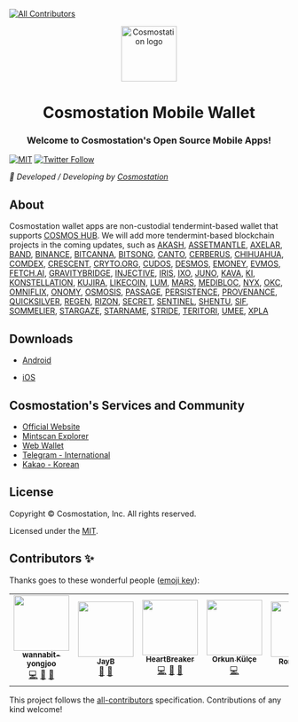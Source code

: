 <!-- ALL-CONTRIBUTORS-BADGE:START - Do not remove or modify this section -->
[![All Contributors](https://img.shields.io/badge/all_contributors-7-orange.svg?style=flat-square)](#contributors-)
<!-- ALL-CONTRIBUTORS-BADGE:END -->
<p align="center">
  <a href="https://www.cosmostation.io" target="_blank" rel="noopener noreferrer"><img width="100" src="https://user-images.githubusercontent.com/20435620/55696624-d7df2e00-59f8-11e9-9126-edf9a40b11a8.png" alt="Cosmostation logo"></a>
</p>
<h1 align="center">Cosmostation Mobile Wallet</h1>
<h3 align="center">Welcome to Cosmostation's Open Source Mobile Apps!</h3>

[![MIT](https://img.shields.io/badge/License-MIT-red.svg)](https://github.com/cosmostation/cosmostation-android/blob/master/LICENSE.md)
[![Twitter Follow](https://img.shields.io/twitter/follow/CosmostationVD.svg?label=Follow&style=social)](https://twitter.com/CosmostationVD)

*:rocket: Developed / Developing by [Cosmostation](https://www.cosmostation.io/)*

## About

Cosmostation wallet apps are non-custodial tendermint-based wallet that supports [COSMOS HUB](https://https://cosmos.network/). 
We will add more tendermint-based blockchain projects in the coming updates, such as [AKASH](https://akash.network/), [ASSETMANTLE](https://assetmantle.one/), [AXELAR](https://axelar.network/), [BAND](https://bandprotocol.com/), [BINANCE](https://www.binance.org/), [BITCANNA](https://www.bitcanna.io/), [BITSONG](https://bitsong.io/), [CANTO](https://canto.io/), [CERBERUS](https://cerberus.zone/), [CHIHUAHUA](https://chi.huahua.wtf/), [COMDEX](https://comdex.one/), [CRESCENT](https://crescent.network/), [CRYTO.ORG](https://crypto.org/), [CUDOS](https://www.cudos.org/), [DESMOS](https://www.desmos.network/), [EMONEY](https://www.e-money.com/), [EVMOS](https://evmos.org/), [FETCH.AI](https://fetch.ai/), [GRAVITYBRIDGE](https://www.gravitybridge.net/), [INJECTIVE](https://injectiveprotocol.com/), [IRIS](https://www.irisnet.org/), [IXO](https://www.ixo.world/), [JUNO](https://junochain.com/), [KAVA](https://www.kava.io/), [KI](https://foundation.ki/), [KONSTELLATION](https://konstellation.tech/), [KUJIRA](https://kujira.app/), [LIKECOIN](https://about.like.co/), [LUM](https://lum.network/), [MARS](https://marsprotocol.io/), [MEDIBLOC](https://medibloc.com/en/), [NYX](https://nymtech.net/), [OKC](https://www.okx.com/), [OMNIFLIX](https://www.omniflix.network/), [ONOMY](https://onomy.io/), [OSMOSIS](https://osmosis.zone/), [PASSAGE](https://passage3d.com/), [PERSISTENCE](https://persistence.one/), [PROVENANCE](https://www.provenance.io/), [QUICKSILVER](https://quicksilver.zone/), [REGEN](https://www.regen.network/), [RIZON](https://rizon.world/), [SECRET](https://scrt.network/), [SENTINEL](https://sentinel.co/), [SHENTU](https://www.certik.com/), [SIF](https://sifchain.finance/), [SOMMELIER](https://sommelier.finance/), [STARGAZE](https://stargaze.zone/), [STARNAME](https://www.starname.me/), [STRIDE](https://stride.zone/), [TERITORI](https://teritori.com/), [UMEE](https://www.umee.cc/), [XPLA](https://xpla.io/)
       


## Downloads

* [Android](https://play.google.com/store/apps/details?id=wannabit.io.cosmostaion)

* [iOS](https://apps.apple.com/us/app/cosmostation/id1459830339)


## Cosmostation's Services and Community

- [Official Website](https://www.cosmostation.io)
- [Mintscan Explorer](https://www.mintscan.io)
- [Web Wallet](https://wallet.cosmostation.io)
- [Telegram - International](https://t.me/cosmostation)
- [Kakao - Korean](https://open.kakao.com/o/g6KKSe5)


## License

Copyright © Cosmostation, Inc. All rights reserved.

Licensed under the [MIT](LICENSE).

## Contributors ✨

Thanks goes to these wonderful people ([emoji key](https://allcontributors.org/docs/en/emoji-key)):

<!-- ALL-CONTRIBUTORS-LIST:START - Do not remove or modify this section -->
<!-- prettier-ignore-start -->
<!-- markdownlint-disable -->
<table>
  <tr>
    <td align="center"><a href="https://github.com/wannabit-yongjoo"><img src="https://avatars3.githubusercontent.com/u/38899600?v=4?s=100" width="100px;" alt=""/><br /><sub><b>wannabit-yongjoo</b></sub></a><br /><a href="https://github.com/cosmostation/cosmostation-android/commits?author=wannabit-yongjoo" title="Code">💻</a> <a href="https://github.com/cosmostation/cosmostation-android/issues?q=author%3Awannabit-yongjoo" title="Bug reports">🐛</a> <a href="#maintenance-wannabit-yongjoo" title="Maintenance">🚧</a></td>
    <td align="center"><a href="https://jaybdev.net"><img src="https://avatars1.githubusercontent.com/u/20435620?v=4?s=100" width="100px;" alt=""/><br /><sub><b>JayB</b></sub></a><br /><a href="https://github.com/cosmostation/cosmostation-android/commits?author=kogisin" title="Documentation">📖</a> <a href="#projectManagement-kogisin" title="Project Management">📆</a></td>
    <td align="center"><a href="https://github.com/HeartBreaker"><img src="https://avatars3.githubusercontent.com/u/327096?v=4?s=100" width="100px;" alt=""/><br /><sub><b>HeartBreaker</b></sub></a><br /><a href="https://github.com/cosmostation/cosmostation-android/commits?author=HeartBreaker" title="Code">💻</a> <a href="https://github.com/cosmostation/cosmostation-android/issues?q=author%3AHeartBreaker" title="Bug reports">🐛</a> <a href="#maintenance-HeartBreaker" title="Maintenance">🚧</a></td>
    <td align="center"><a href="http://www.linkedin.com/in/orkunkulce"><img src="https://avatars0.githubusercontent.com/u/11277600?v=4?s=100" width="100px;" alt=""/><br /><sub><b>Orkun Külçe</b></sub></a><br /><a href="https://github.com/cosmostation/cosmostation-android/commits?author=orkunkl" title="Code">💻</a></td>
    <td align="center"><a href="http://www.twitter.com/forwardsecrecy"><img src="https://avatars1.githubusercontent.com/u/6909088?v=4?s=100" width="100px;" alt=""/><br /><sub><b>Ron Stoner</b></sub></a><br /><a href="https://github.com/cosmostation/cosmostation-android/issues?q=author%3Aronaldstoner" title="Bug reports">🐛</a> <a href="https://github.com/cosmostation/cosmostation-android/commits?author=ronaldstoner" title="Documentation">📖</a></td>
    <td align="center"><a href="https://github.com/Kwonhyukjoon"><img src="https://avatars.githubusercontent.com/u/28729506?v=4?s=100" width="100px;" alt=""/><br /><sub><b>Kwonhyukjoon</b></sub></a><br /><a href="https://github.com/cosmostation/cosmostation-android/commits?author=Kwonhyukjoon" title="Code">💻</a> <a href="https://github.com/cosmostation/cosmostation-android/issues?q=author%3AKwonhyukjoon" title="Bug reports">🐛</a> <a href="#maintenance-Kwonhyukjoon" title="Maintenance">🚧</a></td>
    <td align="center"><a href="https://github.com/kimheeje12"><img src="https://avatars.githubusercontent.com/u/85468864?v=4?s=100" width="100px;" alt=""/><br /><sub><b>TOM</b></sub></a><br /><a href="https://github.com/cosmostation/cosmostation-android/commits?author=kimheeje12" title="Code">💻</a> <a href="https://github.com/cosmostation/cosmostation-android/issues?q=author%3Akimheeje12" title="Bug reports">🐛</a> <a href="#maintenance-kimheeje12" title="Maintenance">🚧</a></td>
    <td align="center"><a href="https://github.com/soaryong-c"><img src="https://avatars.githubusercontent.com/u/91711862?v=4?s=100" width="100px;" alt=""/><br /><sub><b>soaryong-c</b></sub></a><br /><a href="https://github.com/cosmostation/cosmostation-android/commits?author=soaryong-c" title="Code">💻</a> <a href="https://github.com/cosmostation/cosmostation-android/issues?q=author%3Asoaryong-c" title="Bug reports">🐛</a> <a href="#maintenance-soaryong-c" title="Maintenance">🚧</a></td>
  </tr>
</table>

<!-- markdownlint-restore -->
<!-- prettier-ignore-end -->

<!-- ALL-CONTRIBUTORS-LIST:END -->

This project follows the [all-contributors](https://github.com/all-contributors/all-contributors) specification. Contributions of any kind welcome!
